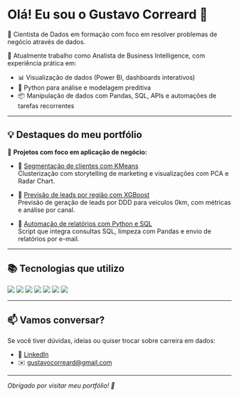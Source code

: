 # Olá! Eu sou o Gustavo Correard 👋

🎯 Cientista de Dados em formação com foco em resolver problemas de negócio através de dados.

💼 Atualmente trabalho como Analista de Business Intelligence, com experiência prática em:
- 📊 Visualização de dados (Power BI, dashboards interativos)
- 🐍 Python para análise e modelagem preditiva
- 📦 Manipulação de dados com Pandas, SQL, APIs e automações de tarefas recorrentes

---

## 💡 Destaques do meu portfólio

🚀 **Projetos com foco em aplicação de negócio:**

- 📌 [Segmentação de clientes com KMeans](https://github.com/Gustavocorreard/mall-customers-clustering)  
  Clusterização com storytelling de marketing e visualizações com PCA e Radar Chart.

- 📌 [Previsão de leads por região com XGBoost](https://github.com/Gustavocorreard/forecasting-leads)  
  Previsão de geração de leads por DDD para veículos 0km, com métricas e análise por canal.

- 📌 [Automação de relatórios com Python e SQL](https://github.com/Gustavocorreard/automacao-relatorio-leads)  
  Script que integra consultas SQL, limpeza com Pandas e envio de relatórios por e-mail.

---

## 📚 Tecnologias que utilizo

<img src="https://img.shields.io/badge/Python-3776AB?style=for-the-badge&logo=python&logoColor=white"/> <img src="https://img.shields.io/badge/PowerBI-F2C811?style=for-the-badge&logo=powerbi&logoColor=black"/>
<img src="https://img.shields.io/badge/Tableau-E97627?style=for-the-badge&logo=tableau&logoColor=white"/> <img src="https://img.shields.io/badge/SQL-316192?style=for-the-badge&logo=postgresql&logoColor=white"/>
<img src="https://img.shields.io/badge/Scikit--learn-F7931E?style=for-the-badge&logo=scikit-learn&logoColor=white"/> <img src="https://img.shields.io/badge/Pandas-150458?style=for-the-badge&logo=pandas&logoColor=white"/>
<img src="https://img.shields.io/badge/Matplotlib-008080?style=for-the-badge&logo=plotly&logoColor=white"/>


---

## 📫 Vamos conversar?

Se você tiver dúvidas, ideias ou quiser trocar sobre carreira em dados:

- 💼 [LinkedIn](https://www.linkedin.com/in/gustavocorreard)
- ✉️ gustavocorreard@gmail.com

---

*Obrigado por visitar meu portfólio! 🚀*
